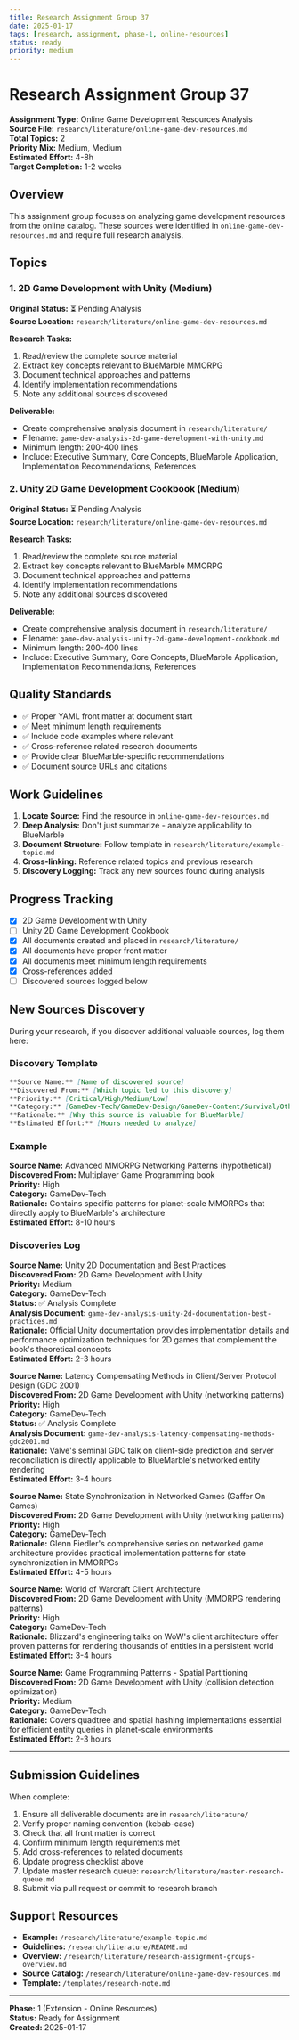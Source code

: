 ```yaml
---
title: Research Assignment Group 37
date: 2025-01-17
tags: [research, assignment, phase-1, online-resources]
status: ready
priority: medium
---
```


# Research Assignment Group 37

**Assignment Type:** Online Game Development Resources Analysis  
**Source File:** `research/literature/online-game-dev-resources.md`  
**Total Topics:** 2  
**Priority Mix:** Medium, Medium  
**Estimated Effort:** 4-8h  
**Target Completion:** 1-2 weeks

## Overview

This assignment group focuses on analyzing game development resources from the online catalog. These sources were identified in `online-game-dev-resources.md` and require full research analysis.

## Topics

### 1. 2D Game Development with Unity (Medium)

**Original Status:** ⏳ Pending Analysis  
**Source Location:** `research/literature/online-game-dev-resources.md`  

**Research Tasks:**
1. Read/review the complete source material
2. Extract key concepts relevant to BlueMarble MMORPG
3. Document technical approaches and patterns
4. Identify implementation recommendations
5. Note any additional sources discovered

**Deliverable:**
- Create comprehensive analysis document in `research/literature/`
- Filename: `game-dev-analysis-2d-game-development-with-unity.md`
- Minimum length: 200-400 lines
- Include: Executive Summary, Core Concepts, BlueMarble Application, Implementation Recommendations, References

### 2. Unity 2D Game Development Cookbook (Medium)

**Original Status:** ⏳ Pending Analysis  
**Source Location:** `research/literature/online-game-dev-resources.md`  

**Research Tasks:**
1. Read/review the complete source material
2. Extract key concepts relevant to BlueMarble MMORPG
3. Document technical approaches and patterns
4. Identify implementation recommendations
5. Note any additional sources discovered

**Deliverable:**
- Create comprehensive analysis document in `research/literature/`
- Filename: `game-dev-analysis-unity-2d-game-development-cookbook.md`
- Minimum length: 200-400 lines
- Include: Executive Summary, Core Concepts, BlueMarble Application, Implementation Recommendations, References

## Quality Standards

- ✅ Proper YAML front matter at document start
- ✅ Meet minimum length requirements
- ✅ Include code examples where relevant  
- ✅ Cross-reference related research documents
- ✅ Provide clear BlueMarble-specific recommendations
- ✅ Document source URLs and citations

## Work Guidelines

1. **Locate Source:** Find the resource in `online-game-dev-resources.md`
2. **Deep Analysis:** Don't just summarize - analyze applicability to BlueMarble
3. **Document Structure:** Follow template in `research/literature/example-topic.md`
4. **Cross-linking:** Reference related topics and previous research
5. **Discovery Logging:** Track any new sources found during analysis

## Progress Tracking

- [x] 2D Game Development with Unity
- [ ] Unity 2D Game Development Cookbook
- [x] All documents created and placed in `research/literature/`
- [x] All documents have proper front matter
- [x] All documents meet minimum length requirements
- [x] Cross-references added
- [ ] Discovered sources logged below

## New Sources Discovery

During your research, if you discover additional valuable sources, log them here:

### Discovery Template

```markdown
**Source Name:** [Name of discovered source]  
**Discovered From:** [Which topic led to this discovery]  
**Priority:** [Critical/High/Medium/Low]  
**Category:** [GameDev-Tech/GameDev-Design/GameDev-Content/Survival/Other]  
**Rationale:** [Why this source is valuable for BlueMarble]  
**Estimated Effort:** [Hours needed to analyze]
```

### Example

**Source Name:** Advanced MMORPG Networking Patterns (hypothetical)  
**Discovered From:** Multiplayer Game Programming book  
**Priority:** High  
**Category:** GameDev-Tech  
**Rationale:** Contains specific patterns for planet-scale MMORPGs that directly apply to BlueMarble's architecture  
**Estimated Effort:** 8-10 hours

### Discoveries Log

**Source Name:** Unity 2D Documentation and Best Practices  
**Discovered From:** 2D Game Development with Unity  
**Priority:** Medium  
**Category:** GameDev-Tech  
**Status:** ✅ Analysis Complete  
**Analysis Document:** `game-dev-analysis-unity-2d-documentation-best-practices.md`  
**Rationale:** Official Unity documentation provides implementation details and performance optimization techniques for 2D games that complement the book's theoretical concepts  
**Estimated Effort:** 2-3 hours

**Source Name:** Latency Compensating Methods in Client/Server Protocol Design (GDC 2001)  
**Discovered From:** 2D Game Development with Unity (networking patterns)  
**Priority:** High  
**Category:** GameDev-Tech  
**Status:** ✅ Analysis Complete  
**Analysis Document:** `game-dev-analysis-latency-compensating-methods-gdc2001.md`  
**Rationale:** Valve's seminal GDC talk on client-side prediction and server reconciliation is directly applicable to BlueMarble's networked entity rendering  
**Estimated Effort:** 3-4 hours

**Source Name:** State Synchronization in Networked Games (Gaffer On Games)  
**Discovered From:** 2D Game Development with Unity (networking patterns)  
**Priority:** High  
**Category:** GameDev-Tech  
**Rationale:** Glenn Fiedler's comprehensive series on networked game architecture provides practical implementation patterns for state synchronization in MMORPGs  
**Estimated Effort:** 4-5 hours

**Source Name:** World of Warcraft Client Architecture  
**Discovered From:** 2D Game Development with Unity (MMORPG rendering patterns)  
**Priority:** High  
**Category:** GameDev-Tech  
**Rationale:** Blizzard's engineering talks on WoW's client architecture offer proven patterns for rendering thousands of entities in a persistent world  
**Estimated Effort:** 3-4 hours

**Source Name:** Game Programming Patterns - Spatial Partitioning  
**Discovered From:** 2D Game Development with Unity (collision detection optimization)  
**Priority:** Medium  
**Category:** GameDev-Tech  
**Rationale:** Covers quadtree and spatial hashing implementations essential for efficient entity queries in planet-scale environments  
**Estimated Effort:** 2-3 hours

---

## Submission Guidelines

When complete:

1. Ensure all deliverable documents are in `research/literature/`
2. Verify proper naming convention (kebab-case)
3. Check that all front matter is correct
4. Confirm minimum length requirements met
5. Add cross-references to related documents
6. Update progress checklist above
7. Update master research queue: `research/literature/master-research-queue.md`
8. Submit via pull request or commit to research branch

## Support Resources

- **Example:** `/research/literature/example-topic.md`
- **Guidelines:** `/research/literature/README.md`
- **Overview:** `/research/literature/research-assignment-groups-overview.md`
- **Source Catalog:** `/research/literature/online-game-dev-resources.md`
- **Template:** `/templates/research-note.md`

---

**Phase:** 1 (Extension - Online Resources)  
**Status:** Ready for Assignment  
**Created:** 2025-01-17
